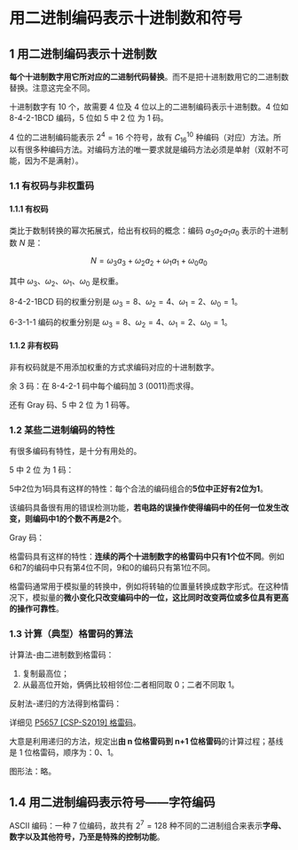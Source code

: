 # 用二进制编码表示十进制数和符号

## 1 用二进制编码表示十进制数

**每个十进制数字用它所对应的二进制代码替换**。而不是把十进制数用它的二进制数替换。注意这完全不同。

十进制数字有 10 个，故需要 4 位及 4 位以上的二进制编码表示十进制数。4 位如 8-4-2-1BCD 编码，5 位如 5 中 2 位 为 1 码。

4 位的二进制编码能表示 $2^4 = 16$ 个符号，故有 $C_{16}^{10}$ 种编码（对应）方法。所以有很多种编码方法。对编码方法的唯一要求就是编码方法必须是单射（双射不可能，因为不是满射）。

### 1.1 有权码与非权重码

#### 1.1.1 有权码

类比于数制转换的幂次拓展式，给出有权码的概念：编码 $a_3a_2a_1a_0$ 表示的十进制数 $N$ 是：

$$
  N = \omega_3 a_3 + \omega_2 a_2 + \omega_1 a_1 + \omega_0 a_0
$$

其中 $\omega_3、\omega_2、\omega_1、\omega_0$ 是权重。

8-4-2-1BCD 码的权重分别是 $\omega_3=8、\omega_2=4、\omega_1=2、\omega_0=1$。

6-3-1-1 编码的权重分别是 $\omega_3=8、\omega_2=4、\omega_1=2、\omega_0=1$。

#### 1.1.2 非有权码

非有权码就是不用添加权重的方式求编码对应的十进制数字。

余 3 码：在 8-4-2-1 码中每个编码加 3 (0011)而求得。

还有 Gray 码、5 中 2 位 为 1 码等。

### 1.2 某些二进制编码的特性

有很多编码有特性，是十分有用处的。

5 中 2 位 为 1 码：

5中2位为1码具有这样的特性：每个合法的编码组合的**5位中正好有2位为1**。

该编码具备很有用的错误检测功能，**若电路的误操作使得编码中的任何一位发生改变，则编码中1的个数不再是2个**。

Gray 码：

格雷码具有这样的特性：**连续的两个十进制数字的格雷码中只有1个位不同**。例如6和7的编码中只有第4位不同，9和0的编码只有第1位不同。

格雷码通常用于模拟量的转换中，例如将转轴的位置量转换成数字形式。在这种情况下，模拟量的**微小变化只改变编码中的一位，这比同时改变两位或多位具有更高的操作可靠性**。

### 1.3 计算（典型）格雷码的算法

计算法-由二进制数到格雷码：

1. 复制最高位；
2. 从最高位开始，俩俩比较相邻位:二者相同取 0；二者不同取 1。

反射法-递归的方法得到格雷码：

详细见 [P5657 [CSP-S2019] 格雷码](https://www.luogu.com.cn/problem/P5657)。

大意是利用递归的方法，规定出**由 n 位格雷码到 n+1 位格雷码**的计算过程；基线是 1 位格雷码，顺序为：0、1。

图形法：略。

## 1.4 用二进制编码表示符号——字符编码

ASCII 编码：一种 7 位编码，故共有 $2^7=128$ 种不同的二进制组合来表示**字母、数字以及其他符号，乃至是特殊的控制功能**。
